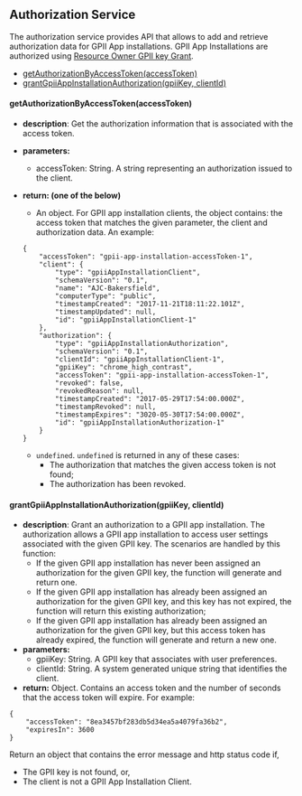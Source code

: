 ## Authorization Service

The authorization service provides API that allows to add and retrieve authorization data for GPII App installations. GPII App Installations are authorized using [Resource Owner GPII key Grant](https://wiki.gpii.net/w/GPII_OAuth_2_Guide#Resource_Owner_GPII_Key_Grant).

* [getAuthorizationByAccessToken(accessToken)](#getauthorizationbyaccesstokenaccesstoken)
* [grantGpiiAppInstallationAuthorization(gpiiKey, clientId)](#grantgpiiappinstallationauthorizationgpiikey-clientid)

#### getAuthorizationByAccessToken(accessToken)
* **description**: Get the authorization information that is associated with the access token.
* **parameters:**
    * accessToken: String. A string representing an authorization issued to the
client.
* **return: (one of the below)**
    * An object. For GPII app installation clients, the object contains: the access token that matches the given parameter, the client and authorization data. An example:
    ```
    {
        "accessToken": "gpii-app-installation-accessToken-1",
        "client": {
            "type": "gpiiAppInstallationClient",
            "schemaVersion": "0.1",
            "name": "AJC-Bakersfield",
            "computerType": "public",
            "timestampCreated": "2017-11-21T18:11:22.101Z",
            "timestampUpdated": null,
            "id": "gpiiAppInstallationClient-1"
        },
        "authorization": {
            "type": "gpiiAppInstallationAuthorization",
            "schemaVersion": "0.1",
            "clientId": "gpiiAppInstallationClient-1",
            "gpiiKey": "chrome_high_contrast",
            "accessToken": "gpii-app-installation-accessToken-1",
            "revoked": false,
            "revokedReason": null,
            "timestampCreated": "2017-05-29T17:54:00.000Z",
            "timestampRevoked": null,
            "timestampExpires": "3020-05-30T17:54:00.000Z",
            "id": "gpiiAppInstallationAuthorization-1"
        }
    }
    ```

    * `undefined`. `undefined` is returned in any of these cases:
        - The authorization that matches the given access token is not found;
        - The authorization has been revoked.

#### grantGpiiAppInstallationAuthorization(gpiiKey, clientId)
* **description**: Grant an authorization to a GPII app installation. The authorization allows a GPII app installation to access user settings associated with the given GPII key. The scenarios are handled by this function:
    * If the given GPII app installation has never been assigned an authorization for the given GPII key, the function will generate and return one.
    * If the given GPII app installation has already been assigned an authorization for the given GPII key, and this key has not expired, the function will return this existing authorization;
    * If the given GPII app installation has already been assigned an authorization for the given GPII key, but this access token has already expired, the function will generate and return a new one.
* **parameters:**
    * gpiiKey: String. A GPII key that associates with user preferences.
    * clientId: String. A system generated unique string that identifies the client.
* **return:** Object. Contains an access token and the number of seconds that the access token will expire. For example:
```
{
    "accessToken": "8ea3457bf283db5d34ea5a4079fa36b2",
    "expiresIn": 3600
}
```
Return an object that contains the error message and http status code if,
+ The GPII key is not found, or,
+ The client is not a GPII App Installation Client.
